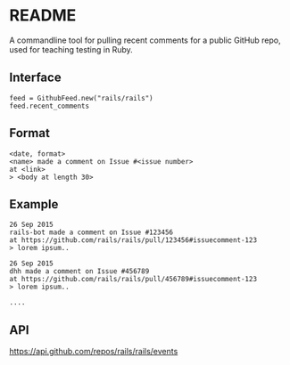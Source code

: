 # README

A commandline tool for pulling recent comments for a public GitHub repo,
used for teaching testing in Ruby.

## Interface

```
feed = GithubFeed.new("rails/rails")
feed.recent_comments
```

## Format

```
<date, format>
<name> made a comment on Issue #<issue number>
at <link>
> <body at length 30>
```

## Example

```
26 Sep 2015
rails-bot made a comment on Issue #123456
at https://github.com/rails/rails/pull/123456#issuecomment-123
> lorem ipsum..

26 Sep 2015
dhh made a comment on Issue #456789
at https://github.com/rails/rails/pull/456789#issuecomment-123
> lorem ipsum..

....
```

## API

https://api.github.com/repos/rails/rails/events
